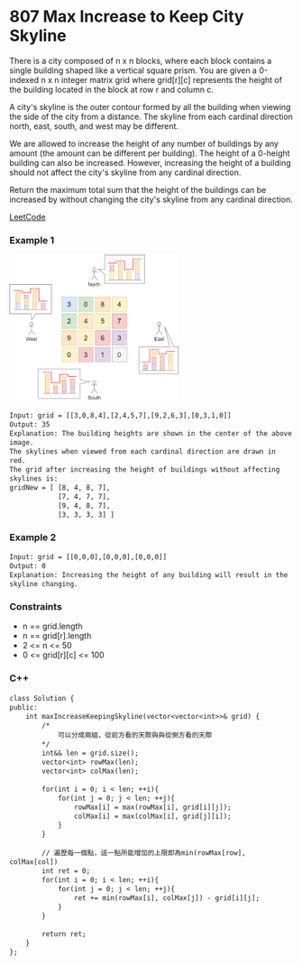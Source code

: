 # 807 Max Increase to Keep City Skyline

There is a city composed of n x n blocks, where each block contains a single building shaped like a vertical square prism. You are given a 0-indexed n x n integer matrix grid where grid[r][c] represents the height of the building located in the block at row r and column c.

A city's skyline is the outer contour formed by all the building when viewing the side of the city from a distance. The skyline from each cardinal direction north, east, south, and west may be different.

We are allowed to increase the height of any number of buildings by any amount (the amount can be different per building). The height of a 0-height building can also be increased. However, increasing the height of a building should not affect the city's skyline from any cardinal direction.

Return the maximum total sum that the height of the buildings can be increased by without changing the city's skyline from any cardinal direction.

[LeetCode](https://leetcode.cn/problems/max-increase-to-keep-city-skyline/)


### Example 1

<img src="img/807.png" width = "300"/>

```
Input: grid = [[3,0,8,4],[2,4,5,7],[9,2,6,3],[0,3,1,0]]
Output: 35
Explanation: The building heights are shown in the center of the above image.
The skylines when viewed from each cardinal direction are drawn in red.
The grid after increasing the height of buildings without affecting skylines is:
gridNew = [ [8, 4, 8, 7],
            [7, 4, 7, 7],
            [9, 4, 8, 7],
            [3, 3, 3, 3] ]
```

### Example 2

```
Input: grid = [[0,0,0],[0,0,0],[0,0,0]]
Output: 0
Explanation: Increasing the height of any building will result in the skyline changing.
```
 

### Constraints

* n == grid.length
* n == grid[r].length
* 2 <= n <= 50
* 0 <= grid[r][c] <= 100

### C++ 

```
class Solution {
public:
    int maxIncreaseKeepingSkyline(vector<vector<int>>& grid) {
        /*
            可以分成兩組，從前方看的天際與與從側方看的天際
        */
        int&& len = grid.size();
        vector<int> rowMax(len);
        vector<int> colMax(len);

        for(int i = 0; i < len; ++i){
            for(int j = 0; j < len; ++j){
                rowMax[i] = max(rowMax[i], grid[i][j]);
                colMax[i] = max(colMax[i], grid[j][i]);
            }
        }

        // 遍歷每一個點，這一點所能增加的上限即為min(rowMax[row], colMax[col])
        int ret = 0;
        for(int i = 0; i < len; ++i){
            for(int j = 0; j < len; ++j){
                ret += min(rowMax[i], colMax[j]) - grid[i][j];
            }
        }

        return ret;
    }
};
```